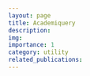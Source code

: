 ```yaml
---
layout: page
title: Academiquery
description:
img: 
importance: 1
category: utility
related_publications:
---
```


